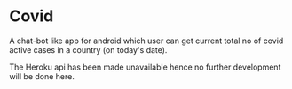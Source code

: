 # Covid

A chat-bot like app for android which user can get current total no of covid active cases in a
country (on today's date).


The Heroku api has been made unavailable hence no further development will be done here.
